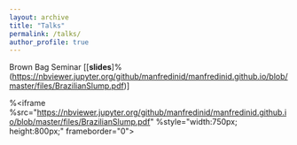 ```yaml
---
layout: archive
title: "Talks"
permalink: /talks/
author_profile: true
---
```


Brown Bag Seminar [[**slides**]%(https://nbviewer.jupyter.org/github/manfredinid/manfredinid.github.io/blob/master/files/BrazilianSlump.pdf)]

%<iframe %src="https://nbviewer.jupyter.org/github/manfredinid/manfredinid.github.io/blob/master/files/BrazilianSlump.pdf" 
%style="width:750px; height:800px;" frameborder="0"></iframe>

